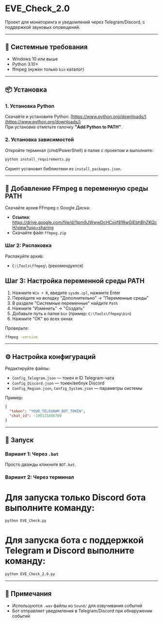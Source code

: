 
# EVE_Check_2.0

Проект для мониторинга и уведомлений через Telegram/Discord, с поддержкой звуковых оповещений.

---

## 🔧 Системные требования

- Windows 10 или выше
- Python 3.10+
- ffmpeg (нужен только `bin` каталог)

---

## 📦 Установка

### 1. Установка Python

Скачайте и установите Python: [https://www.python.org/downloads/](https://www.python.org/downloads/)  
При установке отметьте галочку **"Add Python to PATH"**.

### 2. Установка зависимостей

Откройте терминал (cmd/PowerShell) в папке с проектом и выполните:

```bash
python install_requirements.py
```

Скрипт установит библиотеки из `install_packages.json`.

---

## 📁 Добавление FFmpeg в переменную среды PATH

Скачайте архив FFmpeg с Google Диска:
- **Ссылка**: https://drive.google.com/file/d/1lpm9JWwwDcHCoijf81RwGlEbhBhZKQcH/view?usp=sharing
- Скачайте файл `ffmpeg.zip`

### Шаг 2: Распаковка

Распакуйте архив:
- `C:\Tools\ffmpeg\` (рекомендуется)

## Шаг 3: Настройка переменной среды PATH

1. Нажмите `Win + R`, введите `sysdm.cpl`, нажмите Enter
2. Перейдите на вкладку "Дополнительно" → "Переменные среды"
3. В разделе "Системные переменные" найдите `Path`
4. Нажмите "Изменить" → "Создать"
5. Добавьте путь к папке `bin` (пример: `C:\Tools\ffmpeg\bin`)
6. Нажмите "ОК" во всех окнах

Проверьте:

```bash
ffmpeg -version
```

---

## ⚙️ Настройка конфигураций

Редактируйте файлы:

- `Config_Telegram.json` — токен и ID Telegram-чата
- `Config_Discord.json` — токен/вебхук Discord
- `Config_Region.json`, `Config_System.json` — параметры системы

Пример:
```json
{
  "token": "YOUR_TELEGRAM_BOT_TOKEN",
  "chat_id": -100123456789
}
```

---

## 🚀 Запуск

### Вариант 1: Через `.bat`
Просто дважды кликните `BOT.bat`.

### Вариант 2: Через терминал

# Для запуска только Discord бота выполните команду: 

```bash
python EVE_Check.py
```
# Для запуска бота с поддержкой Telegram и Discord выполните команду:

```bash
python EVE_Check_2.0.py
```

---

## 📌 Примечания

- Используются `.wav` файлы из `Sound/` для озвучивания событий
- Бот отправляет уведомления в Telegram/Discord при обнаружении событий

